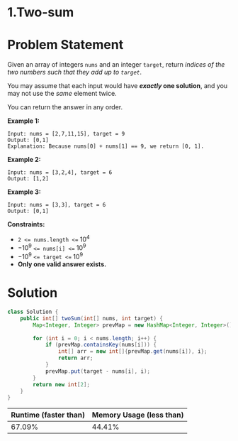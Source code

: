 # 1.Two-sum

# Problem Statement

Given an array of integers `nums` and an integer `target`, return *indices of the two numbers such that they add up to `target`*.

You may assume that each input would have ***exactly* one solution**, and you may not use the *same* element twice.

You can return the answer in any order.

**Example 1:**

```other
Input: nums = [2,7,11,15], target = 9
Output: [0,1]
Explanation: Because nums[0] + nums[1] == 9, we return [0, 1].
```

**Example 2:**

```other
Input: nums = [3,2,4], target = 6
Output: [1,2]
```

**Example 3:**

```other
Input: nums = [3,3], target = 6
Output: [0,1]
```

**Constraints:**

- `2 <= nums.length <=` $10^4$
- $-10 ^ 9$ `<= nums[i] <=` $10 ^ 9$
- $-10 ^ 9$ `<= target <=` $10 ^ 9$
- **Only one valid answer exists.**

# Solution

```java
class Solution {
    public int[] twoSum(int[] nums, int target) {
        Map<Integer, Integer> prevMap = new HashMap<Integer, Integer>();
        
        for (int i = 0; i < nums.length; i++) {
            if (prevMap.containsKey(nums[i])) {
                int[] arr = new int[]{prevMap.get(nums[i]), i};
                return arr;
            }
            prevMap.put(target - nums[i], i);
        }
        return new int[2];
    }
}
```

| **Runtime (faster than)** | **Memory Usage (less than)** |
| ------------------------- | ---------------------------- |
| 67.09%                    | 44.41%                       |

